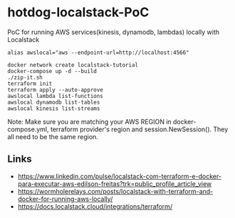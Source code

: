 # hotdog-localstack-PoC
PoC for running AWS services(kinesis, dynamodb, lambdas) locally with Localstack

```
alias awslocal="aws --endpoint-url=http://localhost:4566"
```

```
docker network create localstack-tutorial
docker-compose up -d --build
./zip-it.sh
terraform init
terraform apply --auto-approve
awslocal lambda list-functions
awslocal dynamodb list-tables
awslocal kinesis list-streams
```

Note: Make sure you are matching your AWS REGION in docker-compose.yml, terraform provider's region and session.NewSession(). They all need to be the same region.

## Links

- https://www.linkedin.com/pulse/localstack-com-terraform-e-docker-para-executar-aws-edilson-freitas?trk=public_profile_article_view
- https://wormholerelays.com/posts/localstack-with-terraform-and-docker-for-running-aws-locally/
- https://docs.localstack.cloud/integrations/terraform/
